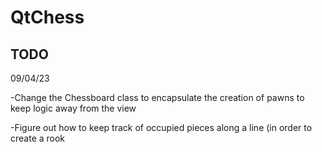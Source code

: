 # QtChess

## TODO

09/04/23

-Change the Chessboard class to encapsulate the creation of pawns to keep logic away from the view

-Figure out how to keep track of occupied pieces along a line (in order to create a rook
